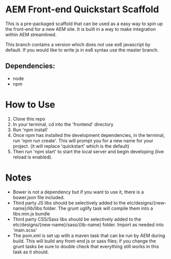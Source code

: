 # AEM Front-end Quickstart Scaffold
This is a pre-packaged scaffold that can be used as a easy way to spin up the front-end for a new AEM site. It is built in a way to make integration within AEM streamlined.

This branch contains a version which does *not* use es6 javascript by default. If you would like to write js in es6 syntax use the master branch.

## Dependencies:
* node
* npm

# How to Use
1. Clone this repo
2. In your terminal, cd into the 'frontend' directory
3. Run 'npm install'
4. Once npm has installed the development dependencies, in the terminal, run 'npm run create'. This will prompt you for a new name for your project. (it will replace 'quickstart' which is the default)
5. Then run 'npm start' to start the local server and begin developing (live reload is enabled).

# Notes
* Bower is not a dependency but if you want to use it, there is a bower.json file included. 
* Third party JS libs should be selectively added to the etc/designs/{new-name}/lib/libs folder. The grunt uglify task will compile them into a libs.min.js bundle
* Third party CSS/Sass libs should be selectively added to the etc/designs/{new-name}/sass/{lib-name} folder. Import as needed into 'main.scss'
* The pom.xml is set up with a maven task that can be run by AEM during build. This will build any front-end js or sass files; if you change the grunt tasks be sure to double check that everything still works in this task as it should.
